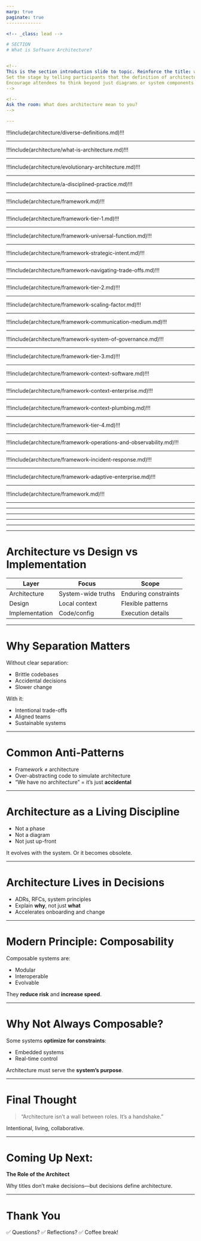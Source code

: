 ```yaml
---
marp: true
paginate: true
-------------

<!-- _class: lead -->

# SECTION
# What is Software Architecture?


<!-- 
This is the section introduction slide to topic. Reinforce the title: with something like 'Defining Software Architecture.' 
Set the stage by telling participants that the definition of architecture is more nuanced and layered than most people think. 
Encourage attendees to think beyond just diagrams or system components. 
-->

<!-- 
Ask the room: What does architecture mean to you? 
-->

---
```

!!!include(architecture/diverse-definitions.md)!!!

---
!!!include(architecture/what-is-architecture.md)!!!

---
!!!include(architecture/evolutionary-architecture.md)!!!

---
!!!include(architecture/a-disciplined-practice.md)!!!

---
!!!include(architecture/framework.md)!!!

---
!!!include(architecture/framework-tier-1.md)!!!

---
!!!include(architecture/framework-universal-function.md)!!!

---
!!!include(architecture/framework-strategic-intent.md)!!!

---
!!!include(architecture/framework-navigating-trade-offs.md)!!!

---
!!!include(architecture/framework-tier-2.md)!!!

---
!!!include(architecture/framework-scaling-factor.md)!!!

---
!!!include(architecture/framework-communication-medium.md)!!!

---
!!!include(architecture/framework-system-of-governance.md)!!!

---
!!!include(architecture/framework-tier-3.md)!!!

---
!!!include(architecture/framework-context-software.md)!!!

---
!!!include(architecture/framework-context-enterprise.md)!!!

---
!!!include(architecture/framework-context-plumbing.md)!!!

---
!!!include(architecture/framework-tier-4.md)!!!

---
!!!include(architecture/framework-operations-and-observability.md)!!!

---
!!!include(architecture/framework-incident-response.md)!!!

---
!!!include(architecture/framework-adaptive-enterprise.md)!!!

---
!!!include(architecture/framework.md)!!!

---

---

---

---

---

---

# Architecture vs Design vs Implementation

<!-- presenter notes
Walk the audience through the difference between architecture (strategic, long-lasting), design (tactical, localized), and implementation (code-level realization). Use analogies like city planning vs building design vs interior decorating. Encourage them to reflect on where they spend their time—and if they’re making architectural decisions without realizing it.
-->

| Layer          | Focus              | Scope                |
| -------------- | ------------------ | -------------------- |
| Architecture   | System-wide truths | Enduring constraints |
| Design         | Local context      | Flexible patterns    |
| Implementation | Code/config        | Execution details    |

---

# Why Separation Matters

<!-- presenter notes
When these layers blur, we lose clarity and alignment. Reinforce that having separation improves traceability, ownership, and adaptability. Share a war story: a team that conflated architecture and implementation, and how it led to rigidity or technical debt.
-->

Without clear separation:

* Brittle codebases
* Accidental decisions
* Slower change

With it:

* Intentional trade-offs
* Aligned teams
* Sustainable systems

---

# Common Anti-Patterns

<!-- presenter notes
This slide lists traps. Explain how frameworks are tools—not architecture. Talk about over-engineering as a fear of change, and the myth of 'no architecture' as a refusal to engage in architectural thinking. These aren’t fringe errors—they’re common in fast-moving or under-resourced teams.
-->

* Framework ≠ architecture
* Over-abstracting code to simulate architecture
* “We have no architecture” = it’s just **accidental**

---

# Architecture as a Living Discipline

<!-- presenter notes
This is a key idea: Architecture must evolve. If it doesn’t, it calcifies. Encourage teams to revisit decisions, track assumptions, and allow feedback from runtime to inform structure. Ask: do you treat architecture as a living artifact, or a static slide deck? 
-->

* Not a phase
* Not a diagram
* Not just up-front

It evolves with the system. Or it becomes obsolete.

---

# Architecture Lives in Decisions

<!-- presenter notes
Reinforce that architecture is encoded in actual working systems—not just diagrams. Emphasize the value of decision records, lightweight RFCs, and principles. It’s not about volume—it’s about clarity. Good architecture documentation explains the *why*.
-->

* ADRs, RFCs, system principles
* Explain **why**, not just **what**
* Accelerates onboarding and change

---

# Modern Principle: Composability

<!-- presenter notes
Introduce composability as a modern principle that supports agility. Talk about how modular, interoperable components allow parts of a system to evolve independently. This reduces the blast radius of change and supports parallel team delivery. Give examples of UI design systems or Terraform modules.
-->

Composable systems are:

* Modular
* Interoperable
* Evolvable

They **reduce risk** and **increase speed**.

---

# Why Not Always Composable?

<!-- presenter notes
Not every system benefits from modularity. Some require tight coupling—like embedded systems. Remind attendees: architecture should serve the system’s purpose. Composability is powerful, but not always right. Discipline is knowing when *not* to apply a good idea.
-->

Some systems **optimize for constraints**:

* Embedded systems
* Real-time control

Architecture must serve the **system’s purpose**.

---

# Final Thought

<!-- presenter notes
Use this to reinforce the idea that architecture is collaborative. The handshake metaphor reminds us that roles blur—what matters is scope, consequence, and clarity. Invite questions or examples from the audience of how this has played out in their teams.
-->

> “Architecture isn’t a wall between roles. It’s a handshake.”

Intentional, living, collaborative.

---

# Coming Up Next:

<!-- presenter notes
Tease the next section of the workshop. Transition into the topic of the architect’s role—how influence, communication, and decision-making play out in practice. Let participants know they’ll explore the *human* side of architecture next.
-->

**The Role of the Architect**

Why titles don’t make decisions—but decisions define architecture.

---

# Thank You

<!-- presenter notes
Wrap the session with gratitude. Ask for quick feedback or reflection. Was anything unclear? What stuck with them? Encourage networking or casual chat during the break.
-->

✅ Questions?
✅ Reflections?
✅ Coffee break!

